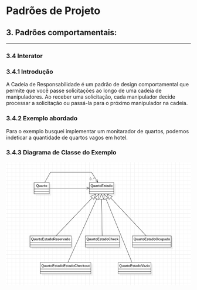 # Padrões de Projeto

## 3. Padrões comportamentais:

---

### 3.4 Interator

### 3.4.1 Introdução

A Cadeia de Responsabilidade é um padrão de design comportamental que permite que você passe solicitações ao longo de uma cadeia de manipuladores. Ao receber uma solicitação, cada manipulador decide processar a solicitação ou passá-la para o próximo manipulador na cadeia.
### 3.4.2 Exemplo abordado
Para o exemplo busquei implementar um monitarador de quartos, podemos indeticar a quantidade de quartos vagos em hotel.

### 3.4.3 Diagrama de Classe do Exemplo

![img.png](img.png)